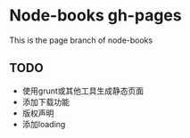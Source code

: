 Node-books gh-pages
==
This is the page branch of node-books


## TODO

* 使用grunt或其他工具生成静态页面
* 添加下载功能
* 版权声明
* 添加loading
